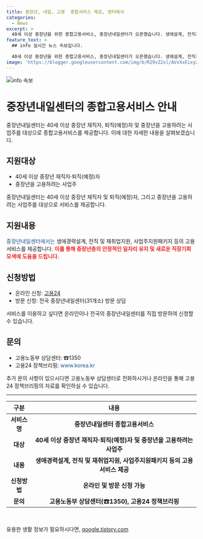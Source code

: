 ```yaml
---
title: 중장년, 내일, 고용  종합서비스 제공, 센터에서
categories:
  - News
excerpt: >
  40세 이상 중장년을 위한 종합고용서비스, 중장년내일센터가 오픈했습니다. 생애설계, 전직지원, 사업주를 위한 패키지 등을 제공하며 온라인 또는 방문으로 신청할 수 있습니다. 고용노동부 상담센터나 고용24를 통해 문의하세요. 중장년 재직자, 퇴직 예정자, 그리고 사업주들을 위한 소중한 서비스입니다.
feature_text: >
  ## info 실시간 뉴스 속보입니다.

  40세 이상 중장년을 위한 종합고용서비스, 중장년내일센터가 오픈했습니다. 생애설계, 전직지원, 사업주를 위한 패키지 등을 제공하며 온라인 또는 방문으로 신청할 수 있습니다. 고용노동부 상담센터나 고용24를 통해 문의하세요. 중장년 재직자, 퇴직 예정자, 그리고 사업주들을 위한 소중한 서비스입니다.
image: 'https://blogger.googleusercontent.com/img/b/R29vZ2xl/AVvXsEixyZcFfHzMRdzZMjFBmAUKJYCLCGyLL1o632UiGVXcaFdKo_bkvkuCioo0uUKlGfBVcT3P84aROyZIXSBEx3Aw5nCQ3pTgDom1WDC4m8eifvWiAmWEEVb4x6G_l8C0QH225ldMjyaFvpxGEBGNO37VmDTDMHGhJPq73UglMfDca1-0aw/s1600/blogspot.png'
---
```


<p><img src="https://blogger.googleusercontent.com/img/b/R29vZ2xl/AVvXsEixyZcFfHzMRdzZMjFBmAUKJYCLCGyLL1o632UiGVXcaFdKo_bkvkuCioo0uUKlGfBVcT3P84aROyZIXSBEx3Aw5nCQ3pTgDom1WDC4m8eifvWiAmWEEVb4x6G_l8C0QH225ldMjyaFvpxGEBGNO37VmDTDMHGhJPq73UglMfDca1-0aw/s1600/blogspot.png" alt="info 속보" /></p>

<h1>중장년내일센터의 종합고용서비스 안내</h1>

<p data-ke-size="size16">중장년내일센터는 40세 이상 중장년 재직자, 퇴직(예정)자 및 중장년을 고용하려는 사업주를 대상으로 종합고용서비스를 제공합니다. 이에 대한 자세한 내용을 살펴보겠습니다.</p>

<h2 data-ke-size="size26">지원대상</h2>

<ul>
    <li>40세 이상 중장년 재직자·퇴직(예정)자</li>
    <li>중장년을 고용하려는 사업주</li>
</ul>

<p data-ke-size="size16">중장년내일센터는 40세 이상 중장년 재직자 및 퇴직(예정)자, 그리고 중장년을 고용하려는 사업주를 대상으로 서비스를 제공합니다.</p>

<h2 data-ke-size="size26">지원내용</h2>

<p data-ke-size="size16"><span style="color: #1a5490;">중장년내일센터에서는</span> 생애경력설계, 전직 및 재취업지원, 사업주지원패키지 등의 고용서비스를 제공합니다. <b><span style="color: #ee2323;">이를 통해 중장년층의 안정적인 일자리 유지 및 새로운 직장기회 모색에 도움을 드립니다.</span></b></p>

<h2 data-ke-size="size26">신청방법</h2>

<ul>
    <li>온라인 신청: <a href="https://www.hrd.go.kr/hrdp/co/PTAC_L0201.do">고용24</a></li>
    <li>방문 신청: 전국 중장년내일센터(31개소) 방문 상담</li>
</ul>

<p data-ke-size="size16">서비스를 이용하고 싶다면 온라인이나 전국의 중장년내일센터를 직접 방문하여 신청할 수 있습니다.</p>

<h2 data-ke-size="size26">문의</h2>

<ul>
    <li>고용노동부 상담센터: ☎1350</li>
    <li>고용24 정책브리핑: <span style="color: #1a5490;">www.korea.kr</span></li>
</ul>

<p data-ke-size="size16">추가 문의 사항이 있으시다면 고용노동부 상담센터로 전화하시거나 온라인을 통해 고용24 정책브리핑의 자료를 확인하실 수 있습니다.</p>

<hr>

<table>
    <thead>
        <tr>
            <th>구분</th>
            <th>내용</th>
        </tr>
    </thead>
    <tbody>
        <tr>
            <td style="text-align: center; height: 17px;"><b>서비스명</b></td>
            <td style="text-align: center; height: 17px;"><b>중장년내일센터 종합고용서비스</b></td>
        </tr>
        <tr>
            <td style="text-align: center; height: 17px;"><b>대상</b></td>
            <td style="text-align: center; height: 17px;"><b>40세 이상 중장년 재직자·퇴직(예정)자 및 중장년을 고용하려는 사업주</b></td>
        </tr>
        <tr>
            <td style="text-align: center; height: 17px;"><b>내용</b></td>
            <td style="text-align: center; height: 17px;"><b>생애경력설계, 전직 및 재취업지원, 사업주지원패키지 등의 고용서비스 제공</b></td>
        </tr>
        <tr>
            <td style="text-align: center; height: 17px;"><b>신청방법</b></td>
            <td style="text-align: center; height: 17px;"><b>온라인 및 방문 신청 가능</b></td>
        </tr>
        <tr>
            <td style="text-align: center; height: 17px;"><b>문의</b></td>
            <td style="text-align: center; height: 17px;"><b>고용노동부 상담센터(☎1350), 고용24 정책브리핑</b></td>
        </tr>
    </tbody>
</table>

<p data-ke-size="size16">&nbsp;</p>
유용한 생활 정보가 필요하시다면, <a href="https://qoogle.tistory.com" rel="dofollow">qoogle.tistory.com</a>


